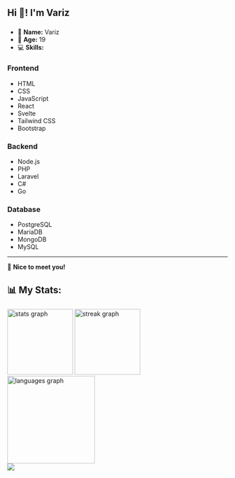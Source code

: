 <h2 align="left">Hi 👋! I'm Variz</h2>

###
- 👤 **Name:** Variz  
- 🎂 **Age:** 19  
- 💻 **Skills:**

### Frontend
- HTML
- CSS
- JavaScript
- React
- Svelte
- Tailwind CSS
- Bootstrap

### Backend
- Node.js
- PHP
- Laravel
- C#
- Go

### Database
- PostgreSQL
- MariaDB
- MongoDB
- MySQL

---

🌟 **Nice to meet you!**
###

<h2 align="left">📊 My Stats:</h2>

###

<div align="left">
  <img src="https://github-readme-stats.vercel.app/api?username=owariz&hide_title=true&hide_rank=false&show_icons=true&include_all_commits=true&count_private=true&disable_animations=false&theme=ayu-mirage&locale=en&hide_border=true&order=1" height="150" alt="stats graph"  />
  <img src="https://streak-stats.demolab.com?user=owariz&locale=en&mode=weekly&theme=ayu-mirage&hide_border=true&border_radius=5&order=3" height="150" alt="streak graph"  />
  <img src="https://github-readme-stats.vercel.app/api/top-langs?username=owariz&locale=en&hide_title=true&layout=compact&card_width=320&langs_count=12&theme=ayu-mirage&hide_border=true&order=2" height="200" alt="languages graph"  />
  <br />
  <img src="https://fabianocouto-activity-graph.vercel.app/graph/?username=owariz&theme=tokyo-night&radius=6&area=true)" />
</div>
